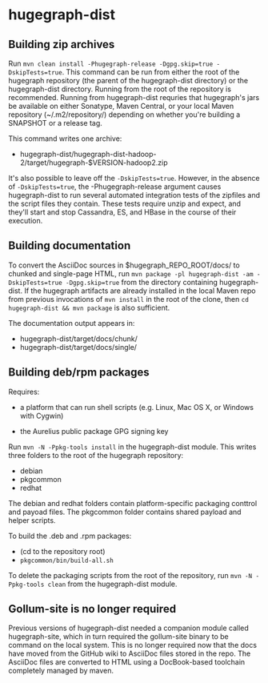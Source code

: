hugegraph-dist
==========

Building zip archives
-----------------------------

Run `mvn clean install -Phugegraph-release -Dgpg.skip=true
-DskipTests=true`.  This command can be run from either the root of
the hugegraph repository (the parent of the hugegraph-dist directory) or the
hugegraph-dist directory.  Running from the root of the repository is
recommended.  Running from hugegraph-dist requries that hugegraph's jars be
available on either Sonatype, Maven Central, or your local Maven
repository (~/.m2/repository/) depending on whether you're building a
SNAPSHOT or a release tag.

This command writes one archive:

* hugegraph-dist/hugegraph-dist-hadoop-2/target/hugegraph-$VERSION-hadoop2.zip

It's also possible to leave off the `-DskipTests=true`.  However, in
the absence of `-DskipTests=true`, the -Phugegraph-release argument
causes hugegraph-dist to run several automated integration tests of the
zipfiles and the script files they contain.  These tests require unzip
and expect, and they'll start and stop Cassandra, ES, and HBase in the
course of their execution.

Building documentation
----------------------

To convert the AsciiDoc sources in $hugegraph_REPO_ROOT/docs/ to chunked
and single-page HTML, run `mvn package -pl hugegraph-dist -am
-DskipTests=true -Dgpg.skip=true` from the directory containing
hugegraph-dist.  If the hugegraph artifacts are already installed in the local
Maven repo from previous invocations of `mvn install` in the root of
the clone, then `cd hugegraph-dist && mvn package` is also sufficient.

The documentation output appears in:

* hugegraph-dist/target/docs/chunk/
* hugegraph-dist/target/docs/single/

Building deb/rpm packages
-------------------------

Requires:

* a platform that can run shell scripts (e.g. Linux, Mac OS X, or
  Windows with Cygwin)

* the Aurelius public package GPG signing key

Run `mvn -N -Ppkg-tools install` in the hugegraph-dist module.  This writes
three folders to the root of the hugegraph repository:

* debian
* pkgcommon
* redhat

The debian and redhat folders contain platform-specific packaging
conttrol and payoad files.  The pkgcommon folder contains shared
payload and helper scripts.

To build the .deb and .rpm packages:

* (cd to the repository root)
* `pkgcommon/bin/build-all.sh`

To delete the packaging scripts from the root of the repository, run
`mvn -N -Ppkg-tools clean` from the hugegraph-dist module.

Gollum-site is no longer required
---------------------------------

Previous versions of hugegraph-dist needed a companion module called
hugegraph-site, which in turn required the gollum-site binary to be
command on the local system.  This is no longer required now that the
docs have moved from the GitHub wiki to AsciiDoc files stored in the
repo.  The AsciiDoc files are converted to HTML using a DocBook-based
toolchain completely managed by maven.
